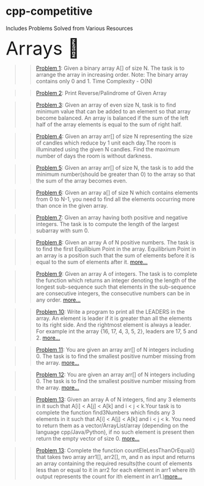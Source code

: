 # cpp-competitive
Includes Problems Solved from Various Resources


<font size="50">Arrays 💨</font>
>>[Problem 1](https://github.com/patelsneh18/cpp-competitive/blob/main/Arrays/0s1sArraySort.cpp): 
Given a binary array A[] of size N. The task is to arrange the array in increasing order.
Note: The binary array contains only 0  and 1. Time Complexity - O(N)

>>[Problem 2](https://github.com/patelsneh18/cpp-competitive/blob/main/Arrays/ArrayPalindrome.cpp): 
Print Reverse/Palindrome of Given Array

>>[Problem 3](https://github.com/patelsneh18/cpp-competitive/blob/main/Arrays/balancedArray.cpp): 
Given an array of even size N, task is to find minimum value that can be added to an element so that array become balanced.
An array is balanced if the sum of the left half of the array elements is equal to the sum of right half.

>>[Problem 4](https://github.com/patelsneh18/cpp-competitive/blob/main/Arrays/fightingTheDarkness.cpp): 
Given an array arr[] of size N representing the size of candles which reduce by 1 unit each day.The room is illuminated using the given N candles.
Find the maximum number of days the room is without darkness. 

>>[Problem 5](https://github.com/patelsneh18/cpp-competitive/blob/main/Arrays/minNumToEven.cpp): 
Given an array arr[] of size N, the task is to add the minimum number(should be greater than 0) to the array so that the sum of the array becomes even.

>>[Problem 6](https://github.com/patelsneh18/cpp-competitive/blob/main/Arrays/duplicateEl.cpp): 
Given an array a[] of size N which contains elements from 0 to N-1,
you need to find all the elements occurring more than once in the given array.

>>[Problem 7](https://github.com/patelsneh18/cpp-competitive/blob/main/Arrays/largestSubArray.cpp): 
Given an array having both positive and negative integers. The task is to compute the length of the largest subarray with sum 0.

>>[Problem 8](https://github.com/patelsneh18/cpp-competitive/blob/main/Arrays/equilibriumPoint.cpp): 
Given an array A of N positive numbers. The task is to find the first Equilibium Point in the array. 
Equilibrium Point in an array is a position such that the sum of elements before it is equal to the sum of elements after it. [more...](https://practice.geeksforgeeks.org/problems/equilibrium-point-1587115620/1/?category[]=Arrays&problemType=functional&difficulty[]=0&page=1&sortBy=submissions&query=category[]ArraysproblemTypefunctionaldifficulty[]0page1sortBysubmissions)

>>[Problem 9](https://github.com/patelsneh18/cpp-competitive/blob/main/Arrays/consecutiveSeq.cpp): 
Given an array A of integers. The task is to complete the function which returns an integer denoting the length of the longest sub-sequence such that elements in the sub-sequence are consecutive integers, the consecutive numbers can be in any order. [more...](https://practice.geeksforgeeks.org/problems/longest-consecutive-subsequence-1587115620/1/?category[]=Arrays&problemType=functional&difficulty[]=0&page=1&sortBy=submissions&query=category[]ArraysproblemTypefunctionaldifficulty[]0page1sortBysubmissions#)

>>[Problem 10](https://github.com/patelsneh18/cpp-competitive/blob/main/Arrays/arrLeaders.cpp): 
Write a program to print all the LEADERS in the array. An element is leader if it is greater than all the elements to its right side. And the rightmost element is always a leader. For example int the array {16, 17, 4, 3, 5, 2}, leaders are 17, 5 and 2. [more...](https://practice.geeksforgeeks.org/problems/leaders-in-an-array-1587115620/1/?category[]=Arrays&problemType=functional&difficulty[]=0&page=1&sortBy=submissions&query=category[]ArraysproblemTypefunctionaldifficulty[]0page1sortBysubmissions#)

>>[Problem 11](https://github.com/patelsneh18/cpp-competitive/blob/main/Arrays/smallestMissingPos.cpp): 
You are given an array arr[] of N integers including 0. The task is to find the smallest positive number missing from the array. [more...](https://practice.geeksforgeeks.org/problems/smallest-positive-missing-number-1587115621/1/?category[]=Arrays&problemType=functional&page=1&sortBy=submissions&query=category[]ArraysproblemTypefunctionalpage1sortBysubmissions)

>>[Problem 12](https://github.com/patelsneh18/cpp-competitive/blob/main/Arrays/maxSum.cpp): 
You are given an array arr[] of N integers including 0. The task is to find the smallest positive number missing from the array. [more...](https://practice.geeksforgeeks.org/problems/max-sum-path-in-two-arrays/1/?category[]=Arrays&problemType=functional&difficulty[]=0&page=1&sortBy=submissions&query=category[]ArraysproblemTypefunctionaldifficulty[]0page1sortBysubmissions#)

>>[Problem 13](https://github.com/patelsneh18/cpp-competitive/blob/main/Arrays/sortSubsequence3.cpp): 
Given an array A of N integers, find any 3 elements in it such that A[i] < A[j] < A[k] and i < j < k.Your task is to complete the function find3Numbers which finds any 3 elements in it such that A[i] < A[j] < A[k] and i < j < k. You need to return them as a vector/ArrayList/array (depending on the language cpp/Java/Python), if no such element is present then return the empty vector of size 0. [more...](https://practice.geeksforgeeks.org/problems/sorted-subsequence-of-size-3/1/?category[]=Arrays&problemType=functional&difficulty[]=0&page=1&sortBy=submissions&query=category[]ArraysproblemTypefunctionaldifficulty[]0page1sortBysubmissions#)

>>[Problem 13](https://github.com/patelsneh18/cpp-competitive/blob/main/Arrays/countElementsIn2Arr.cpp): 
Complete the function countEleLessThanOrEqual() that takes two array arr1[], arr2[],  m, and n as input and returns an array containing the required results(the count of elements less than or equal to it in arr2 for each element in arr1 where ith output represents the count for ith element in arr1.)[more...](https://practice.geeksforgeeks.org/problems/counting-elements-in-two-arrays/1/?category[]=Arrays&problemType=functional&difficulty[]=0&page=1&sortBy=submissions&query=category[]ArraysproblemTypefunctionaldifficulty[]0page1sortBysubmissions)
